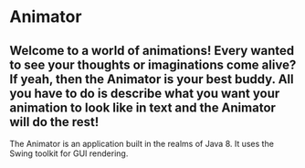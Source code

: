 # Animator
Welcome to a world of animations! Every wanted to see your thoughts or imaginations come alive? 
If yeah, then the Animator is your best buddy. All you have to do is 
describe what you want your animation to look like in text and the Animator will
do the rest! 
-------------
The Animator is an application built in the realms of Java 8. It uses the 
Swing toolkit for GUI rendering.

 